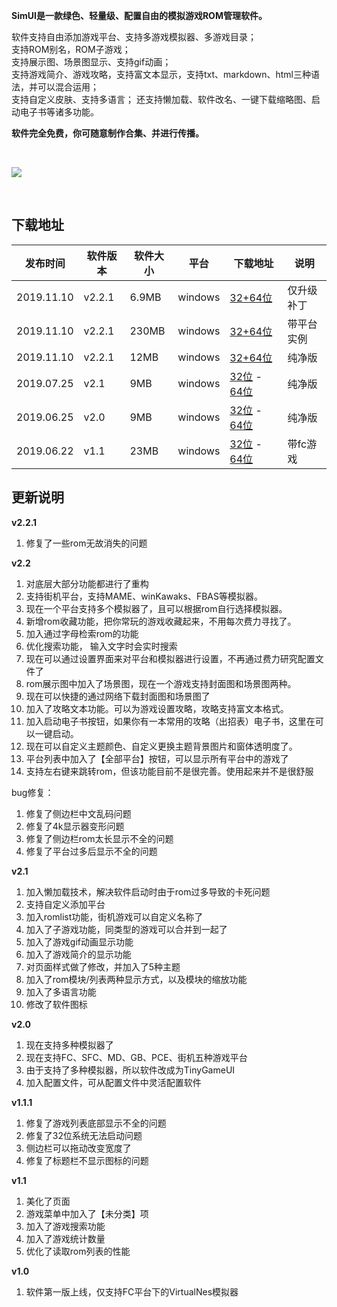 **SimUI是一款绿色、轻量级、配置自由的模拟游戏ROM管理软件。**

软件支持自由添加游戏平台、支持多游戏模拟器、多游戏目录；  
支持ROM别名，ROM子游戏；  
支持展示图、场景图显示、支持gif动画；  
支持游戏简介、游戏攻略，支持富文本显示，支持txt、markdown、html三种语法，并可以混合运用；  
支持自定义皮肤、支持多语言；
还支持懒加载、软件改名、一键下载缩略图、启动电子书等诸多功能。

**软件完全免费，你可随意制作合集、并进行传播。**

&nbsp;

![](images/logo.jpg)

&nbsp;
## 下载地址

| 发布时间 | 软件版本 | 软件大小 | 平台 | 下载地址 | 说明 |
| --- | --- | --- | --- | --- | --- |
| 2019.11.10 | v2.2.1 | 6.9MB | windows | [32+64位](https://simui-1256145569.cos.ap-beijing.myqcloud.com/simUI_2.2.1%E5%8D%87%E7%BA%A7%E8%A1%A5%E4%B8%81.rar) | 仅升级补丁 |
| 2019.11.10 | v2.2.1 | 230MB | windows | [32+64位](https://simui-1256145569.cos.ap-beijing.myqcloud.com/simUI.rar) | 带平台实例 |
| 2019.11.10 | v2.2.1 | 12MB | windows | [32+64位](https://simui-1256145569.cos.ap-beijing.myqcloud.com/simUI%E7%BA%AF%E5%87%80%E7%89%88.rar) | 纯净版 |
| 2019.07.25 | v2.1 | 9MB | windows | [32位](https://www.ppxclub.com/plugin.php?id=phpdisk_mini:view&file_id=15594)  - [64位](https://www.ppxclub.com/plugin.php?id=phpdisk_mini:view&file_id=15593) | 纯净版 |
| 2019.06.25 | v2.0 | 9MB | windows | [32位](https://www.ppxclub.com/plugin.php?id=phpdisk_mini:view&file_id=15590)  - [64位](https://www.ppxclub.com/plugin.php?id=phpdisk_mini:view&file_id=15589) | 纯净版 |
| 2019.06.22 | v1.1 | 23MB | windows | [32位](https://share.weiyun.com/5oBAlmg)  - [64位](https://share.weiyun.com/5oBAlmg) | 带fc游戏 |

## 更新说明

**v2.2.1**

1. 修复了一些rom无故消失的问题

**v2.2**

1. 对底层大部分功能都进行了重构
2. 支持街机平台，支持MAME、winKawaks、FBAS等模拟器。
3. 现在一个平台支持多个模拟器了，且可以根据rom自行选择模拟器。
4. 新增rom收藏功能，把你常玩的游戏收藏起来，不用每次费力寻找了。
5. 加入通过字母检索rom的功能
6. 优化搜索功能， 输入文字时会实时搜索
7. 现在可以通过设置界面来对平台和模拟器进行设置，不再通过费力研究配置文件了
8. rom展示图中加入了场景图，现在一个游戏支持封面图和场景图两种。
9. 现在可以快捷的通过网络下载封面图和场景图了
10. 加入了攻略文本功能。可以为游戏设置攻略，攻略支持富文本格式。
11. 加入启动电子书按钮，如果你有一本常用的攻略（出招表）电子书，这里在可以一键启动。
12. 现在可以自定义主题颜色、自定义更换主题背景图片和窗体透明度了。
13. 平台列表中加入了【全部平台】按钮，可以显示所有平台中的游戏了
14. 支持左右键来跳转rom，但该功能目前不是很完善。使用起来并不是很舒服

bug修复：

1. 修复了侧边栏中文乱码问题
2. 修复了4k显示器变形问题
3. 修复了侧边栏rom太长显示不全的问题
4. 修复了平台过多后显示不全的问题

**v2.1**

1. 加入懒加载技术，解决软件启动时由于rom过多导致的卡死问题
2. 支持自定义添加平台
3. 加入romlist功能，街机游戏可以自定义名称了
4. 加入了子游戏功能，同类型的游戏可以合并到一起了
5. 加入了游戏gif动画显示功能
6. 加入了游戏简介的显示功能
7. 对页面样式做了修改，并加入了5种主题
8. 加入了rom模块/列表两种显示方式，以及模块的缩放功能
9. 加入了多语言功能
10. 修改了软件图标

**v2.0**

1. 现在支持多种模拟器了
2. 现在支持FC、SFC、MD、GB、PCE、街机五种游戏平台
3. 由于支持了多种模拟器，所以软件改成为TinyGameUI
4. 加入配置文件，可从配置文件中灵活配置软件

**v1.1.1**

1. 修复了游戏列表底部显示不全的问题
2. 修复了32位系统无法启动问题
3. 侧边栏可以拖动改变宽度了
4. 修复了标题栏不显示图标的问题

**v1.1**

1. 美化了页面
2. 游戏菜单中加入了【未分类】项
3. 加入了游戏搜索功能
4. 加入了游戏统计数量
5. 优化了读取rom列表的性能

**v1.0**

1. 软件第一版上线，仅支持FC平台下的VirtualNes模拟器
